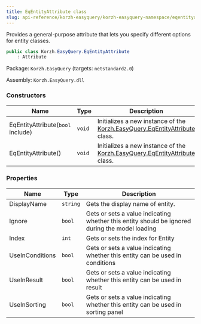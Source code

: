 ```yaml
---
title: EqEntityAttribute class
slug: api-reference/korzh-easyquery/korzh-easyquery-namespace/eqentityattribute-class
---
```


Provides a general-purpose attribute that lets you specify different options for entity classes.
```csharp
public class Korzh.EasyQuery.EqEntityAttribute
    : Attribute

```
Package: `Korzh.EasyQuery` (targets: `netstandard2.0`)

Assembly: `Korzh.EasyQuery.dll`

### Constructors

| Name | Type | Description | 
| --- | --- | --- | 
| EqEntityAttribute(`bool` include) | `void` | Initializes a new instance of the [Korzh.EasyQuery.EqEntityAttribute](//easyquery/docs/api-reference/korzh-easyquery/korzh-easyquery-namespace/eqentityattribute-class) class. | 
| EqEntityAttribute() | `void` | Initializes a new instance of the [Korzh.EasyQuery.EqEntityAttribute](//easyquery/docs/api-reference/korzh-easyquery/korzh-easyquery-namespace/eqentityattribute-class) class. | 


### Properties

| Name | Type | Description | 
| --- | --- | --- | 
| DisplayName | `string` | Gets the display name of entity. | 
| Ignore | `bool` | Gets or sets a value indicating whether this entity should be ignored during the model loading | 
| Index | `int` | Gets or sets the index for Entity | 
| UseInConditions | `bool` | Gets or sets a value indicating whether this entity can be used in conditions | 
| UseInResult | `bool` | Gets or sets a value indicating whether this entity can be used in result | 
| UseInSorting | `bool` | Gets or sets a value indicating whether this entity can be used in sorting panel |